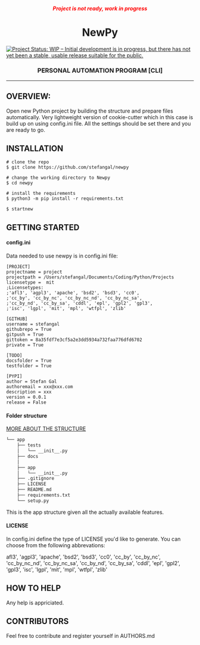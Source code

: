 <h5 style=color:red align="center">Project is not ready, work in progress</h5>
<h1 align="center"> NewPy </h1>

[![Project Status: WIP – Initial development is in progress, but there has not yet been a stable, usable release suitable for the public.](https://www.repostatus.org/badges/latest/wip.svg)](https://www.repostatus.org/#wip)

<h3 align="center"> 
PERSONAL AUTOMATION PROGRAM [CLI]
</h3>

<hr>

## OVERVIEW: ##
Open new Python project by building the structure and prepare files automatically. Very lightweight version of cookie-cutter which in this case is build up on using config.ini file. All the settings should be set there and you are ready to go.

## INSTALLATION ##
```code
# clone the repo
$ git clone https://github.com/stefangal/newpy

# change the working directory to Newpy
$ cd newpy

# install the requirements
$ python3 -m pip install -r requirements.txt

$ startnew
```

## GETTING STARTED ##

#### config.ini
Data needed to use newpy is in config.ini file:
```
[PROJECT]
projectname = project
projectpath = /Users/stefangal/Documents/Coding/Python/Projects
licensetype =  mit
;Licensetypes:
;'afl3', 'agpl3', 'apache', 'bsd2', 'bsd3', 'cc0',
;'cc_by', 'cc_by_nc', 'cc_by_nc_nd', 'cc_by_nc_sa',
;'cc_by_nd', 'cc_by_sa', 'cddl', 'epl', 'gpl2', 'gpl3',
;'isc', 'lgpl', 'mit', 'mpl', 'wtfpl', 'zlib'

[GITHUB]
username = stefangal
githubrepo = True
gitpush = True
gittoken = 8a35fdf7e3cf5a2e3dd5934a732faa776dfd6702
private = True

[TODO]
docsfolder = True
testfolder = True

[PYPI]
author = Stefan Gal
authoremail = xxx@xxx.com
description = xxx
version = 0.0.1
release = False
```

#### Folder structure
[MORE ABOUT THE STRUCTURE](https://docs.python-guide.org/writing/structure/)

```bash
└── app
    ├── tests
    │   └── __init__.py
    ├── docs
    │    
    ├── app
    │   └── __init__.py
    ├── .gitignore
    ├── LICENSE
    ├── README.md
    ├── requirements.txt
    └── setup.py
```
This is the app structure given all the actually available features.
   
#### LICENSE
In config.ini define the type of LICENSE you'd like to generate. 
You can choose from the following abbrevations:

afl3', 'agpl3', 'apache', 'bsd2', 'bsd3', 'cc0', 'cc_by', 'cc_by_nc',
'cc_by_nc_nd', 'cc_by_nc_sa', 'cc_by_nd', 'cc_by_sa', 'cddl', 'epl', 
'gpl2', 'gpl3', 'isc', 'lgpl', 'mit', 'mpl', 'wtfpl', 'zlib'



## HOW TO HELP ##

Any help is appriciated.

## CONTRIBUTORS ##

Feel free to contribute and register yourself in AUTHORS.md


